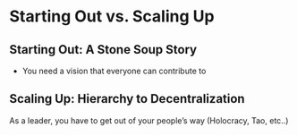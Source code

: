 # Starting Out vs. Scaling Up

## Starting Out: A Stone Soup Story

* You need a vision that everyone can contribute to

## Scaling Up: Hierarchy to Decentralization

As a leader, you have to get out of your people’s way (Holocracy, Tao, etc..)

